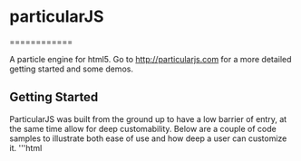 # particularJS
============

A particle engine for html5. Go to http://particularjs.com for a more detailed getting started and some demos.

## Getting Started
ParticularJS was built from the ground up to have a low barrier of entry, at the same time allow for deep customability. Below are a couple of code samples to illustrate both ease of use and how deep a user can customize it.
    '''html
    <!DOCTYPE html>
    <html>
      <head>
        <title>Particular JS Setup</title>
        <script src="/assets/particular/ParticularContexts.min.js?body=1" type="text/javascript"></script>
        <script src="/assets/particular/ParticularExts.min.js?body=1" type="text/javascript"></script>
        <script src="/assets/particular/ParticularCore.min.js?body=1" type="text/javascript"></script>
        <script>
          //<![CDATA[
            var canvas, context, emitter, emitter2;
            
              function initApp(){
                  canvas = document.getElementById("mainCanvas");
                  context = canvas.getContext("2d");
            
                  var stageRenderCtx = new ParticularStageCanvasRenderContext(context);
                  var particleRenderCtx = new ParticularImageParticleRenderContext();
                  particleRenderCtx.addPhase({asset:document.getElementById('img1'),  alpha:1});
                  emitter = new ParticularEmitter();
                  emitter.init(
                          stageRenderCtx, particleRenderCtx,
                          {   x:40, y:canvas.height/2,
                              type:ParticularConfigProperties.DIRECTIONAL(),
                              rate:500, speed:3, angle:0, spread:.25,
                              lifeSpan:2, lifeSpanRandom:0}
                  );
                  emitter.start();
              }
          //]]>
        </script>
      </head>
      <body onload='initApp()'>
        <div>
          <img alt="Dot" id="img1" src="/assets/dot.png" />
        </div>
        <canvas height='600' id='mainCanvas' width='1000'>
          Your browser doesn't support canvas...tisk tisk
        </canvas>
      </body>
    </html>
    '''